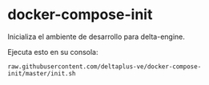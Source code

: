 # docker-compose-init

Inicializa el ambiente de desarrollo para delta-engine.

Ejecuta esto en su consola:

    raw.githubusercontent.com/deltaplus-ve/docker-compose-init/master/init.sh

